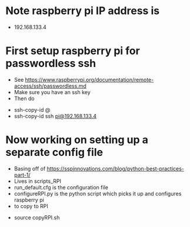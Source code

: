 

# Note raspberry pi IP address is 
* 192.168.133.4

# First setup raspberry pi for passwordless ssh 
* See https://www.raspberrypi.org/documentation/remote-access/ssh/passwordless.md 
* Make sure you have an ssh key 
* Then do 
- ssh-copy-id <USERNAME>@<IP-ADDRESS>
- ssh-copy-id ssh pi@192.168.133.4

# Now working on setting up a separate config file 
* Basing off of https://sspinnovations.com/blog/python-best-practices-part-1/
* Lives in scripts_RPI
* run_default.cfg is the configuration file 
* configureRPI.py is the python script which picks it up and configures raspberry pi
* to copy to RPI 
- source copyRPI.sh 
